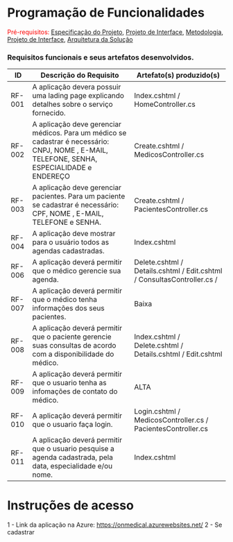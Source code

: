 # Programação de Funcionalidades

<span style="color:red">Pré-requisitos: <a href="2-Especificação do Projeto.md"> Especificação do Projeto</a></span>, <a href="3-Projeto de Interface.md"> Projeto de Interface</a>, <a href="4-Metodologia.md"> Metodologia</a>, <a href="3-Projeto de Interface.md"> Projeto de Interface</a>, <a href="5-Arquitetura da Solução.md"> Arquitetura da Solução</a>

### Requisitos funcionais e seus artefatos desenvolvidos.

|ID    | Descrição do Requisito  | Artefato(s) produzido(s) |
|------|-----------------------------------------|----|
|RF-001| A aplicação devera possuir uma lading page explicando detalhes sobre o serviço fornecido. | Index.cshtml / HomeController.cs |
|RF-002| A aplicação deve gerenciar médicos. Para um médico se cadastrar é necessário: CNPJ, NOME , E-MAIL, TELEFONE, SENHA, ESPECIALIDADE e ENDEREÇO | Create.cshtml / MedicosController.cs | 
|RF-003| A aplicação deve gerenciar pacientes. Para um paciente se cadastrar é necessário: CPF, NOME , E-MAIL, TELEFONE e SENHA. | Create.cshtml / PacientesController.cs |
|RF-004| A aplicação deve mostrar para o usuário todos as agendas cadastradas. | Index.cshtml | 
|RF-006| A aplicação deverá permitir que o médico gerencie sua agenda.  | Delete.cshtml / Details.cshtml / Edit.cshtml / ConsultasController.cs /  |
|RF-007| A aplicação deverá permitir que o médico tenha informações dos seus pacientes. | Baixa | 
|RF-008| A aplicação deverá permitir que o paciente gerencie suas consultas de acordo com a disponibilidade do médico. | Index.cshtml / Delete.cshtml / Details.cshtml / Edit.cshtml |
|RF-009| A aplicação deverá permitir que o usuario tenha as infomações de contato do médico. | ALTA | 
|RF-010| A aplicação deverá permitir que o usuario faça login. | Login.cshtml / MedicosController.cs / PacientesController.cs |
|RF-011| A aplicação deverá permitir que o usuario pesquise  a agenda cadastrada, pela data, especialidade e/ou nome. | Index.cshtml | 

# Instruções de acesso

1 - Link da aplicação na Azure: https://onmedical.azurewebsites.net/
2 - Se cadastrar
